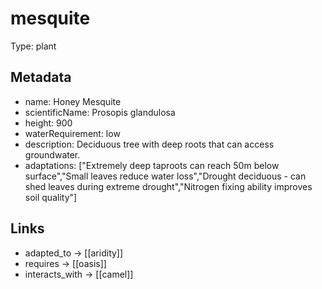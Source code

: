 # mesquite

Type: plant

## Metadata

- name: Honey Mesquite
- scientificName: Prosopis glandulosa
- height: 900
- waterRequirement: low
- description: Deciduous tree with deep roots that can access groundwater.
- adaptations: ["Extremely deep taproots can reach 50m below surface","Small leaves reduce water loss","Drought deciduous - can shed leaves during extreme drought","Nitrogen fixing ability improves soil quality"]

## Links

- adapted_to -> [[aridity]]
- requires -> [[oasis]]
- interacts_with -> [[camel]]
